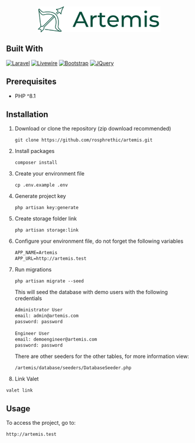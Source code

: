 <!-- PROJECT LOGO -->
<br />
<div align="center">
  <a href="#">
    <img src="logo-2.png" alt="logo" height="70">
  </a>
</div>

## Built With

[![Laravel][Laravel.com]][Laravel-url]
[![Livewire][Livewire.com]][Livewire-url]
[![Bootstrap][Bootstrap.com]][Bootstrap-url]
[![JQuery][JQuery.com]][JQuery-url]

[Laravel.com]: https://img.shields.io/badge/Laravel-FF2D20?style=for-the-badge&logo=laravel&logoColor=white
[Laravel-url]: https://laravel.com

[Livewire.com]: https://img.shields.io/badge/Livewire-fb6fa9?style=for-the-badge&logo=livewire&logoColor=white
[Livewire-url]: https://jquery.com

[Bootstrap.com]: https://img.shields.io/badge/Bootstrap-563D7C?style=for-the-badge&logo=bootstrap&logoColor=white
[Bootstrap-url]: https://getbootstrap.com

[JQuery.com]: https://img.shields.io/badge/jQuery-0769AD?style=for-the-badge&logo=jquery&logoColor=white
[JQuery-url]: https://jquery.com

## Prerequisites

* PHP ^8.1

## Installation

1. Download or clone the repository (zip download recommended)
    ```
    git clone https://github.com/rosphrethic/artemis.git
    ```

1. Install packages
   ```
   composer install
   ```

1. Create your environment file
   ```
   cp .env.example .env
   ```

1. Generate project key
   ```
   php artisan key:generate
   ```

1. Create storage folder link
   ```
   php artisan storage:link
   ```

1. Configure your environment file, do not forget the following variables
    ```
    APP_NAME=Artemis
    APP_URL=http://artemis.test
    ```

1. Run migrations
   ```
   php artisan migrate --seed
   ```

   This will seed the database with demo users with the following credentials
   ```
   Administrator User
   email: admin@artemis.com
   password: password
   
   Engineer User  
   email: demoengineer@artemis.com
   password: password
   ```

   There are other seeders for the other tables, for more information view:
    ```
    /artemis/database/seeders/DatabaseSeeder.php
    ```
   
1.  Link Valet
   ```
   valet link
   ```

## Usage

To access the project, go to:

   ```
   http://artemis.test
   ```
